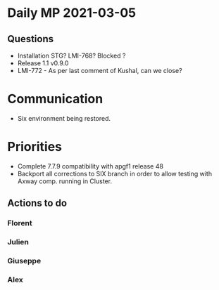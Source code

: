 # Daily MP 2021-03-05

## Questions

* Installation STG? LMI-768?  Blocked ?
* Release 1.1 v0.9.0
* LMI-772 - As per last comment of Kushal, can we close?

# Communication 

* Six environment being restored.


# Priorities

* Complete 7.7.9 compatibility with apgf1 release 48
* Backport all corrections to SIX branch in order to allow testing with Axway comp.  running in Cluster.

## Actions to do

### Florent

### Julien

### Giuseppe

### Alex


